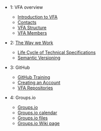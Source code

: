 - 1: VFA overview
  - [Introduction to VFA](Introduction.md)
  - [Contacts](contacts.md)
  - [VFA Structure](vfa_Structure.md)
  - [VFA Members](vfa_members.md)

- 2: [The Way we Work](https://seanmcilroy29.github.io/vfa_process_and_procedures/#/the_way_we_work)
  - [Life Cycle of Technical Specifications](Life_Cycle_of_Technical_Specifications.md)
  - [Semantic Versioning](semantic_version.md)

- 3: GitHub
  - [GitHub Training](https://seanmcilroy29.github.io/training-manual/#/)
  - [Creating an Account](creating_an_account.md)
  - [VFA Repositories](vfa_repositories.md)
  
- 4: Groups.io
  - [Groups.io](groups.io.md)
  - [Groups.io calendar](groups_io_calendar.md)
  - [Groups.io files](groups_io_working_with_files.md)
  - [Groups.io Wiki page](groups_io_wiki.md)


  

